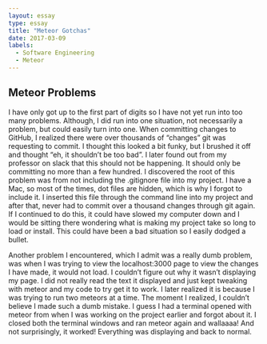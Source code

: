 ```yaml
---
layout: essay
type: essay
title: "Meteor Gotchas"
date: 2017-03-09
labels:
  - Software Engineering
  - Meteor
---
```


## Meteor Problems

I have only got up to the first part of digits so I have not yet run into too many problems. Although, I did run into one situation, not necessarily a problem, but could easily turn into one. When committing changes to GitHub, I realized there were over thousands of “changes” git was requesting to commit. I thought this looked a bit funky, but I brushed it off and thought “eh, it shouldn’t be too bad”. I later found out from my professor on slack that this should not be happening. It should only be committing no more than a few hundred. I discovered the root of this problem was from not including the .gitignore file into my project. I have a Mac, so most of the times, dot files are hidden, which is why I forgot to include it. I inserted this file through the command line into my project and after that, never had to commit over a thousand changes through git again. If I continued to do this, it could have slowed my computer down and I would be sitting there wondering what is making my project take so long to load or install. This could have been a bad situation so I easily dodged a bullet.

Another problem I encountered, which I admit was a really dumb problem, was when I was trying to view the localhost:3000 page to view the changes I have made, it would not load. I couldn’t figure out why it wasn’t displaying my page. I did not really read the text it displayed and just kept tweaking with meteor and my code to try get it to work. I later realized it is because I was trying to run two meteors at a time. The moment I realized, I couldn’t believe I made such a dumb mistake. I guess I had a terminal opened with meteor from when I was working on the project earlier and forgot about it. I closed both the terminal windows and ran meteor again and wallaaaa! And not surprisingly, it worked! Everything was displaying and back to normal. 